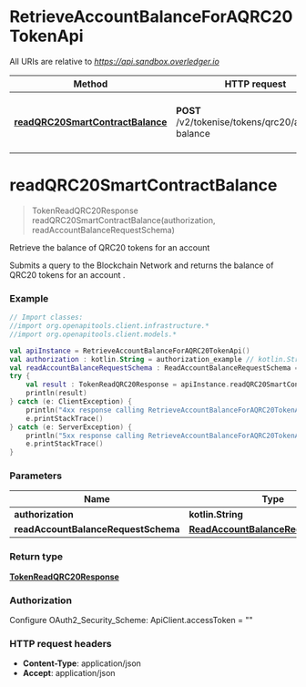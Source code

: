 # RetrieveAccountBalanceForAQRC20TokenApi

All URIs are relative to *https://api.sandbox.overledger.io*

Method | HTTP request | Description
------------- | ------------- | -------------
[**readQRC20SmartContractBalance**](RetrieveAccountBalanceForAQRC20TokenApi.md#readQRC20SmartContractBalance) | **POST** /v2/tokenise/tokens/qrc20/account-balance | Retrieve the balance of QRC20 tokens for an account


<a name="readQRC20SmartContractBalance"></a>
# **readQRC20SmartContractBalance**
> TokenReadQRC20Response readQRC20SmartContractBalance(authorization, readAccountBalanceRequestSchema)

Retrieve the balance of QRC20 tokens for an account

Submits a query to the Blockchain Network and returns the balance of QRC20 tokens for an account .

### Example
```kotlin
// Import classes:
//import org.openapitools.client.infrastructure.*
//import org.openapitools.client.models.*

val apiInstance = RetrieveAccountBalanceForAQRC20TokenApi()
val authorization : kotlin.String = authorization_example // kotlin.String | 
val readAccountBalanceRequestSchema : ReadAccountBalanceRequestSchema = {"requestDetails":{"owner":{"accountId":"0x08f0C8451eC8283638F35D863DfFD8c1e1b3E39d","unit":"ROCKET"}},"location":{"technology":"Ethereum","network":"Ropsten Testnet"}} // ReadAccountBalanceRequestSchema | 
try {
    val result : TokenReadQRC20Response = apiInstance.readQRC20SmartContractBalance(authorization, readAccountBalanceRequestSchema)
    println(result)
} catch (e: ClientException) {
    println("4xx response calling RetrieveAccountBalanceForAQRC20TokenApi#readQRC20SmartContractBalance")
    e.printStackTrace()
} catch (e: ServerException) {
    println("5xx response calling RetrieveAccountBalanceForAQRC20TokenApi#readQRC20SmartContractBalance")
    e.printStackTrace()
}
```

### Parameters

Name | Type | Description  | Notes
------------- | ------------- | ------------- | -------------
 **authorization** | **kotlin.String**|  |
 **readAccountBalanceRequestSchema** | [**ReadAccountBalanceRequestSchema**](ReadAccountBalanceRequestSchema.md)|  |

### Return type

[**TokenReadQRC20Response**](TokenReadQRC20Response.md)

### Authorization


Configure OAuth2_Security_Scheme:
    ApiClient.accessToken = ""

### HTTP request headers

 - **Content-Type**: application/json
 - **Accept**: application/json

